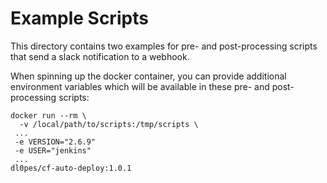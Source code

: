 # Example Scripts

This directory contains two examples for pre- and post-processing scripts that send a slack notification to a webhook.

When spinning up the docker container, you can provide additional environment variables which will be available in these pre- and post-processing scripts:

```
docker run --rm \
  -v /local/path/to/scripts:/tmp/scripts \
 ...
 -e VERSION="2.6.9"
 -e USER="jenkins"
 ...
dl0pes/cf-auto-deploy:1.0.1

```
